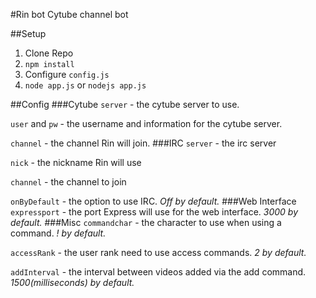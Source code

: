 #Rin bot
Cytube channel bot

##Setup
1. Clone Repo
2. `npm install`
3. Configure `config.js`
4. `node app.js` or `nodejs app.js`

##Config
###Cytube
`server` - the cytube server to use.

`user` and `pw` - the username and information for the cytube server.

`channel` - the channel Rin will join.
###IRC
`server` - the irc server

`nick` - the nickname Rin will use

`channel` - the channel to join

`onByDefault` - the option to use IRC. *Off by default.*
###Web Interface
`expressport` - the port Express will use for the web interface. *3000 by default.*
###Misc
`commandchar` - the character to use when using a command. *! by default.*

`accessRank` - the user rank need to use access commands. *2 by default.*

`addInterval` - the interval between videos added via the add command. *1500(milliseconds) by default.*
